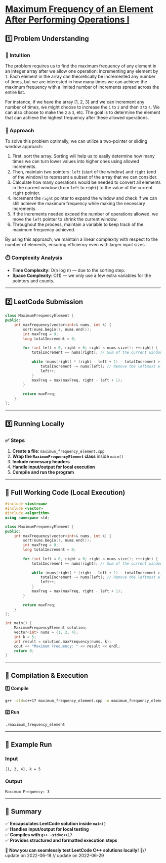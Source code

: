 # **[Maximum Frequency of an Element After Performing Operations I](https://leetcode.com/problems/maximum-frequency-of-an-element-after-performing-operations-i/description/)**  

## **1️⃣ Problem Understanding**  
### **📌 Intuition**  
The problem requires us to find the maximum frequency of any element in an integer array after we allow one operation: incrementing any element by `1`. Each element in the array can theoretically be incremented any number of times, but we are interested in how many times we can achieve the maximum frequency with a limited number of increments spread across the entire list. 

For instance, if we have the array [1, 2, 3] and we can increment any number of times, we might choose to increase the `1` to `2` and then `3` to `4`. We can also choose to make the `2` a `3`, etc. The goal is to determine the element that can achieve the highest frequency after these allowed operations.

### **🚀 Approach**  
To solve this problem optimally, we can utilize a two-pointer or sliding window approach:
1. First, sort the array. Sorting will help us to easily determine how many times we can turn lower values into higher ones using allowed increments.
2. Then, maintain two pointers: `left` (start of the window) and `right` (end of the window) to represent a subset of the array that we can consider.
3. Calculate how many operations would be needed to convert all elements in the current window (from `left` to `right`) to the value of the current `right` pointer.
4. Increment the `right` pointer to expand the window and check if we can still achieve the maximum frequency while making the necessary increments.
5. If the increments needed exceed the number of operations allowed, we move the `left` pointer to shrink the current window.
6. Throughout the process, maintain a variable to keep track of the maximum frequency achieved.

By using this approach, we maintain a linear complexity with respect to the number of elements, ensuring efficiency even with larger input sizes.

### **⏱️ Complexity Analysis**  
- **Time Complexity**: O(n log n) — due to the sorting step.  
- **Space Complexity**: O(1) — we only use a few extra variables for the pointers and counts.  

---  

## **2️⃣ LeetCode Submission**  
```cpp
class MaximumFrequencyElement {
public:
    int maxFrequency(vector<int>& nums, int k) {
        sort(nums.begin(), nums.end());
        int maxFreq = 0;
        long totalIncrement = 0;
        
        for (int left = 0, right = 0; right < nums.size(); ++right) {
            totalIncrement += nums[right]; // Sum of the current window
            
            while (nums[right] * (right - left + 1) - totalIncrement > k) {
                totalIncrement -= nums[left]; // Remove the leftmost element when excess is found
                left++;
            }
            maxFreq = max(maxFreq, right - left + 1);
        }
        
        return maxFreq;
    }
};
```  

---  

## **3️⃣ Running Locally**  
### **✅ Steps**  
1. **Create a file**: `maximum_frequency_element.cpp`  
2. **Wrap the `MaximumFrequencyElement` class** inside `main()`  
3. **Include necessary headers**  
4. **Handle input/output for local execution**  
5. **Compile and run the program**  

---  

## **📝 Full Working Code (Local Execution)**  
```cpp
#include <iostream>
#include <vector>
#include <algorithm>
using namespace std;

class MaximumFrequencyElement {
public:
    int maxFrequency(vector<int>& nums, int k) {
        sort(nums.begin(), nums.end());
        int maxFreq = 0;
        long totalIncrement = 0;
        
        for (int left = 0, right = 0; right < nums.size(); ++right) {
            totalIncrement += nums[right]; // Sum of the current window
            
            while (nums[right] * (right - left + 1) - totalIncrement > k) {
                totalIncrement -= nums[left]; // Remove the leftmost element when excess is found
                left++;
            }
            maxFreq = max(maxFreq, right - left + 1);
        }
        
        return maxFreq;
    }
};

int main() {
    MaximumFrequencyElement solution;
    vector<int> nums = {1, 2, 4};
    int k = 5;
    int result = solution.maxFrequency(nums, k);
    cout << "Maximum Frequency: " << result << endl;
    return 0;
}
```  

---  

## **🔧 Compilation & Execution**  
#### **1️⃣ Compile**  
```bash
g++ -std=c++17 maximum_frequency_element.cpp -o maximum_frequency_element
```  

#### **2️⃣ Run**  
```bash
./maximum_frequency_element
```  

---  

## **🎯 Example Run**  
### **Input**  
```
[1, 2, 4], k = 5
```  
### **Output**  
```
Maximum Frequency: 3
```  

---  

## **📌 Summary**  
✅ **Encapsulates LeetCode solution inside `main()`**  
✅ **Handles input/output for local testing**  
✅ **Compiles with `g++ -std=c++17`**  
✅ **Provides structured and formatted execution steps**  

🚀 **Now you can seamlessly test LeetCode C++ solutions locally!** 🚀// update on 2022-06-18
// update on 2022-06-29

